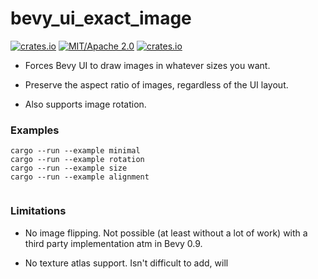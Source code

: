 # bevy_ui_exact_image
[![crates.io](https://img.shields.io/crates/v/bevy_mod_ui_texture_atlas_image)](https://crates.io/crates/bevy_ui_exact_image)
[![MIT/Apache 2.0](https://img.shields.io/badge/license-MIT%2FApache-blue.svg)](https://github.com/ickshonpe/bevy_ui_exact_image)
[![crates.io](https://img.shields.io/crates/d/bevy_mod_ui_texture_atlas_image)](https://crates.io/crates/bevy_ui_exact_image)

* Forces Bevy UI to draw images in whatever sizes you want.

* Preserve the aspect ratio of images, regardless of the UI layout.

* Also supports image rotation. 




### Examples

```
cargo --run --example minimal
cargo --run --example rotation
cargo --run --example size
cargo --run --example alignment


```

### Limitations

* No image flipping. Not possible (at least without a lot of work) with a third party implementation atm in Bevy 0.9.

* No texture atlas support. Isn't difficult to add, will 
